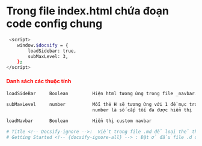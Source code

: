 # Trong file index.html chứa đoạn code config chung

```bash
 <script>
    window.$docsify = {
        loadSidebar: true,
        subMaxLevel: 3,
    };
</script>
```

#### <span style="color: red;">Danh sách các thuộc tính</span>

```bash
loadSideBar     Boolean         Hiện html tương ứng trong file _navbar.md

subMaxLevel     number          Mỗi thẻ H sẽ tương ứng với 1 đề mục trong sideBar,
                                number là số cấp tối đa được hiển thị

loadNavbar      Boolean         Hiển thị custom navbar

# Title <!-- Docsify-ignore -->:  Viết trong file .md để loại thẻ thẻ H này khỏi sideBar
# Getting Started <!-- {docsify-ignore-all} --> : Đặt ở đầu file .d để loại toàn bộ chỉ mục trong file này ra khỏi sideBar
```
